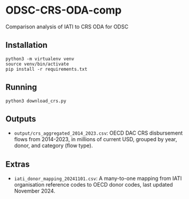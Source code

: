 # ODSC-CRS-ODA-comp
Comparison analysis of IATI to CRS ODA for ODSC

## Installation

```
python3 -m virtualenv venv
source venv/bin/activate
pip install -r requirements.txt
```

## Running
```
python3 download_crs.py
```

## Outputs
- `output/crs_aggregated_2014_2023.csv`: OECD DAC CRS disbursement flows from 2014-2023, in millions of current USD, grouped by year, donor, and category (flow type).

## Extras
- `iati_donor_mapping_20241101.csv`: A many-to-one mapping from IATI organisation reference codes to OECD donor codes, last updated November 2024.